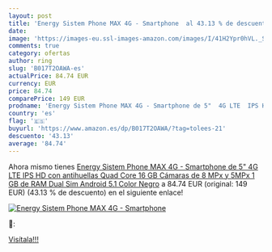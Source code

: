 ```yaml
---
layout: post
title: 'Energy Sistem Phone MAX 4G - Smartphone  al 43.13 % de descuento'
date: 
image: 'https://images-eu.ssl-images-amazon.com/images/I/41H2Ypr0hVL._SL200_.jpg'
comments: true
category: ofertas
author: ring
slug: 'B017T2OAWA-es'
actualPrice: 84.74 EUR
currency: EUR
price: 84.74
comparePrice: 149 EUR
prodname: 'Energy Sistem Phone MAX 4G - Smartphone de 5"  4G LTE  IPS HD con antihuellas  Quad Core  16 GB  Cámaras de 8 MPx y 5MPx  1 GB de RAM  Dual Sim  Android 5.1  Color Negro'
country: 'es'
flag: '🇪🇸'
buyurl: 'https://www.amazon.es/dp/B017T2OAWA/?tag=tolees-21'
descuento: '43.13'
average: '84.74'
---
```


Ahora mismo tienes [Energy Sistem Phone MAX 4G - Smartphone de 5"  4G LTE  IPS HD con antihuellas  Quad Core  16 GB  Cámaras de 8 MPx y 5MPx  1 GB de RAM  Dual Sim  Android 5.1  Color Negro](https://www.amazon.es/dp/B017T2OAWA/?tag=tolees-21) a 84.74 EUR (original: 149 EUR) (43.13 %  de descuento) en el siguiente enlace!

[![Energy Sistem Phone MAX 4G - Smartphone ](https://images-eu.ssl-images-amazon.com/images/I/41H2Ypr0hVL._SL200_.jpg)](https://www.amazon.es/dp/B017T2OAWA/?tag=tolees-21)

🔎:


[Visítala!!!](https://www.amazon.es/dp/B017T2OAWA/?tag=tolees-21)
